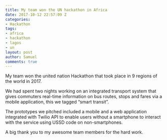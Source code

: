 ```yaml
---
title: My team won the UN hackathon in Africa
date: 2017-10-12 22:57:09 Z
categories:
- Hackathon
tags:
- africa
- hackathon
- lagos
- un
layout: post
author: Samuel
comments: true
---
```


My team won the united nation Hackathon that took place in 9 regions of the world in 2017.

We had spent two nights working on an integrated transport system that gives commuters real-time information on bus routes, stops and fares via a mobile application, this we tagged “smart transit”.

The prototypes we pitched included a mobile and a web application integrated with Twilio API to enable users without a smartphone to interact  with the service using USSD code on non-smartphones.

A big thank you to my awesome team members for the hard work.

 
